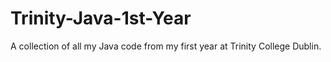 # Trinity-Java-1st-Year
A collection of all my Java code from my first year at Trinity College Dublin.
